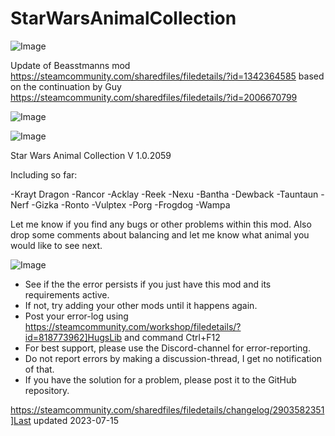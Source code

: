 # StarWarsAnimalCollection

![Image](https://i.imgur.com/buuPQel.png)

Update of Beasstmanns mod
https://steamcommunity.com/sharedfiles/filedetails/?id=1342364585
based on the continuation by Guy
https://steamcommunity.com/sharedfiles/filedetails/?id=2006670799

![Image](https://i.imgur.com/pufA0kM.png)

	
![Image](https://i.imgur.com/Z4GOv8H.png)

Star Wars Animal Collection V 1.0.2059

Including so far:

-Krayt Dragon
-Rancor
-Acklay
-Reek
-Nexu
-Bantha
-Dewback
-Tauntaun
-Nerf
-Gizka
-Ronto
-Vulptex
-Porg
-Frogdog
-Wampa




Let me know if you find any bugs or other problems within this mod.
Also drop some comments about balancing and let me know what animal you would like to see next.
	
![Image](https://i.imgur.com/PwoNOj4.png)



-  See if the the error persists if you just have this mod and its requirements active.
-  If not, try adding your other mods until it happens again.
-  Post your error-log using https://steamcommunity.com/workshop/filedetails/?id=818773962]HugsLib and command Ctrl+F12
-  For best support, please use the Discord-channel for error-reporting.
-  Do not report errors by making a discussion-thread, I get no notification of that.
-  If you have the solution for a problem, please post it to the GitHub repository.


https://steamcommunity.com/sharedfiles/filedetails/changelog/2903582351]Last updated 2023-07-15
